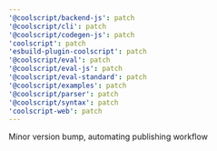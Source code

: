 ```yaml
---
'@coolscript/backend-js': patch
'@coolscript/cli': patch
'@coolscript/codegen-js': patch
'coolscript': patch
'esbuild-plugin-coolscript': patch
'@coolscript/eval': patch
'@coolscript/eval-js': patch
'@coolscript/eval-standard': patch
'@coolscript/examples': patch
'@coolscript/parser': patch
'@coolscript/syntax': patch
'coolscript-web': patch
---
```


Minor version bump, automating publishing workflow

